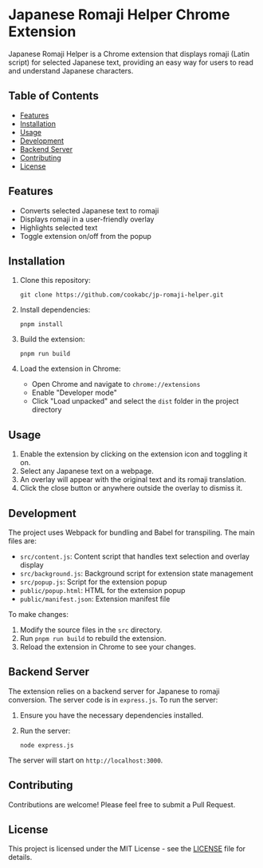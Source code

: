 # Japanese Romaji Helper Chrome Extension

Japanese Romaji Helper is a Chrome extension that displays romaji (Latin script) for selected Japanese text, providing an easy way for users to read and understand Japanese characters.

## Table of Contents

- [Features](#features)
- [Installation](#installation)
- [Usage](#usage)
- [Development](#development)
- [Backend Server](#backend-server)
- [Contributing](#contributing)
- [License](#license)

## Features

- Converts selected Japanese text to romaji
- Displays romaji in a user-friendly overlay
- Highlights selected text
- Toggle extension on/off from the popup

## Installation

1. Clone this repository:

   ```shell
   git clone https://github.com/cookabc/jp-romaji-helper.git
   ```

2. Install dependencies:

   ```shell
   pnpm install
   ```

3. Build the extension:

   ```shell
   pnpm run build
   ```

4. Load the extension in Chrome:
   - Open Chrome and navigate to `chrome://extensions`
   - Enable "Developer mode"
   - Click "Load unpacked" and select the `dist` folder in the project directory

## Usage

1. Enable the extension by clicking on the extension icon and toggling it on.
2. Select any Japanese text on a webpage.
3. An overlay will appear with the original text and its romaji translation.
4. Click the close button or anywhere outside the overlay to dismiss it.

## Development

The project uses Webpack for bundling and Babel for transpiling. The main files are:

- `src/content.js`: Content script that handles text selection and overlay display
- `src/background.js`: Background script for extension state management
- `src/popup.js`: Script for the extension popup
- `public/popup.html`: HTML for the extension popup
- `public/manifest.json`: Extension manifest file

To make changes:

1. Modify the source files in the `src` directory.
2. Run `pnpm run build` to rebuild the extension.
3. Reload the extension in Chrome to see your changes.

## Backend Server

The extension relies on a backend server for Japanese to romaji conversion. The server code is in `express.js`. To run the server:

1. Ensure you have the necessary dependencies installed.
2. Run the server:

   ```shell
   node express.js
   ```

The server will start on `http://localhost:3000`.

## Contributing

Contributions are welcome! Please feel free to submit a Pull Request.

## License

This project is licensed under the MIT License - see the [LICENSE](LICENSE) file for details.
